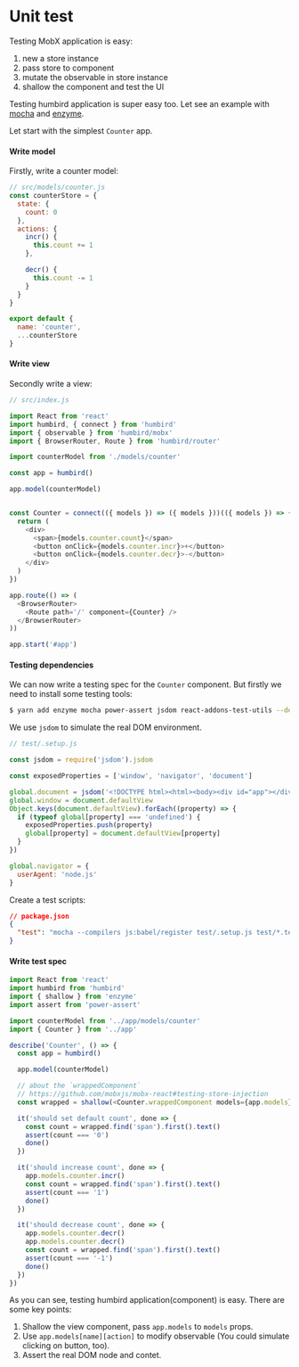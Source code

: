# Unit test

Testing MobX application is easy:

1. new a store instance
2. pass store to component
3. mutate the observable in store instance
4. shallow the component and test the UI

Testing humbird application is super easy too. Let see an example with [mocha]() and [enzyme]().

Let start with the simplest `Counter` app.

#### Write model

Firstly, write a counter model:

```js
// src/models/counter.js
const counterStore = {
  state: {
    count: 0
  },
  actions: {
    incr() {
      this.count += 1
    },

    decr() {
      this.count -= 1
    }
  }
}

export default {
  name: 'counter',
  ...counterStore
}
```

#### Write view

Secondly write a view:

```js
// src/index.js

import React from 'react'
import humbird, { connect } from 'humbird'
import { observable } from 'humbird/mobx'
import { BrowserRouter, Route } from 'humbird/router'

import counterModel from './models/counter'

const app = humbird()

app.model(counterModel)


const Counter = connect(({ models }) => ({ models }))(({ models }) => {
  return (
    <div>
      <span>{models.counter.count}</span>
      <button onClick={models.counter.incr}>+</button>
      <button onClick={models.counter.decr}>-</button>      
    </div>
  )
})

app.route(() => (
  <BrowserRouter>
    <Route path='/' component={Counter} />
  </BrowserRouter>
))

app.start('#app')

```

#### Testing dependencies

We can now write a testing spec for the `Counter` component. But firstly we need to install some testing tools:

```bash
$ yarn add enzyme mocha power-assert jsdom react-addons-test-utils --dev
```

We use `jsdom` to simulate the real DOM environment. 

```js
// test/.setup.js

const jsdom = require('jsdom').jsdom

const exposedProperties = ['window', 'navigator', 'document']

global.document = jsdom('<!DOCTYPE html><html><body><div id="app"></div></body></html>')
global.window = document.defaultView
Object.keys(document.defaultView).forEach((property) => {
  if (typeof global[property] === 'undefined') {
    exposedProperties.push(property)
    global[property] = document.defaultView[property]
  }
})

global.navigator = {
  userAgent: 'node.js'
}
```

Create a test scripts:

```json
// package.json
{
  "test": "mocha --compilers js:babel/register test/.setup.js test/*.test.js -R spec"
}
```

#### Write test spec

```js
import React from 'react'
import humbird from 'humbird'
import { shallow } from 'enzyme'
import assert from 'power-assert'

import counterModel from '../app/models/counter'
import { Counter } from '../app'

describe('Counter', () => {
  const app = humbird()

  app.model(counterModel)

  // about the `wrappedComponent`
  // https://github.com/mobxjs/mobx-react#testing-store-injection
  const wrapped = shallow(<Counter.wrappedComponent models={app.models} />)

  it('should set default count', done => {
    const count = wrapped.find('span').first().text()
    assert(count === '0')
    done()
  })

  it('should increase count', done => {
    app.models.counter.incr()
    const count = wrapped.find('span').first().text()
    assert(count === '1')
    done()
  })

  it('should decrease count', done => {
    app.models.counter.decr()
    app.models.counter.decr()
    const count = wrapped.find('span').first().text()
    assert(count === '-1')
    done()
  })
})
```

As you can see, testing humbird application(component) is easy. There are some key points:

1. Shallow the view component, pass `app.models` to `models` props.
2. Use `app.models[name][action]` to modify observable (You could simulate clicking on button, too).
3. Assert the real DOM node and contet.
